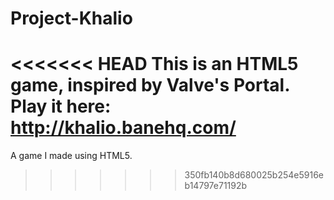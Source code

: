 Project-Khalio
==============

<<<<<<< HEAD
This is an HTML5 game, inspired by Valve's Portal. Play it here: http://khalio.banehq.com/
=======
A game I made using HTML5.
>>>>>>> 350fb140b8d680025b254e5916eb14797e71192b
